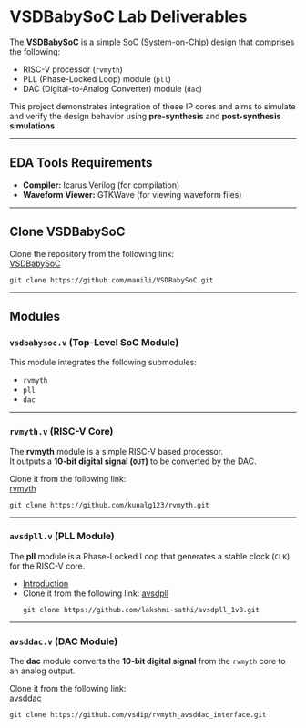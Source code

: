 # VSDBabySoC Lab Deliverables

The **VSDBabySoC** is a simple SoC (System-on-Chip) design that comprises the following:

- RISC-V processor (`rvmyth`)
- PLL (Phase-Locked Loop) module (`pll`)
- DAC (Digital-to-Analog Converter) module (`dac`)

This project demonstrates integration of these IP cores and aims to simulate and verify the design behavior using **pre-synthesis** and **post-synthesis simulations**.

---

## EDA Tools Requirements
- **Compiler:** Icarus Verilog (for compilation)  
- **Waveform Viewer:** GTKWave (for viewing waveform files)

---

## Clone VSDBabySoC
Clone the repository from the following link:  
[VSDBabySoC](https://github.com/manili/VSDBabySoC.git)
```
git clone https://github.com/manili/VSDBabySoC.git
```

---

## Modules

### `vsdbabysoc.v` (Top-Level SoC Module)
This module integrates the following submodules:
- `rvmyth`
- `pll`
- `dac`

---

### `rvmyth.v` (RISC-V Core)
The **rvmyth** module is a simple RISC-V based processor.  
It outputs a **10-bit digital signal (`OUT`)** to be converted by the DAC.  

Clone it from the following link:  
[rvmyth](https://github.com/kunalg123/rvmyth/)
```
git clone https://github.com/kunalg123/rvmyth.git
```

---

### `avsdpll.v` (PLL Module)
The **pll** module is a Phase-Locked Loop that generates a stable clock (`CLK`) for the RISC-V core.  

- [Introduction](https://github.com/ireneann713/PLL.git)  
- Clone it from the following link: [avsdpll](https://github.com/lakshmi-sathi/avsdpll_1v8.git)
  ```
  git clone https://github.com/lakshmi-sathi/avsdpll_1v8.git
  ```

---

### `avsddac.v` (DAC Module)
The **dac** module converts the **10-bit digital signal** from the `rvmyth` core to an analog output.  

Clone it from the following link:  
[avsddac](https://github.com/vsdip/rvmyth_avsddac_interface.git)
```
git clone https://github.com/vsdip/rvmyth_avsddac_interface.git
```
